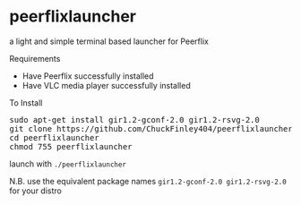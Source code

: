 # peerflixlauncher
a light and simple terminal based launcher for Peerflix

Requirements

  - Have Peerflix successfully installed
  - Have VLC media player successfully installed

To Install

<pre>
sudo apt-get install gir1.2-gconf-2.0 gir1.2-rsvg-2.0
git clone https://github.com/ChuckFinley404/peerflixlauncher.git
cd peerflixlauncher
chmod 755 peerflixlauncher
</pre>

launch with `./peerflixlauncher`

N.B. use the equivalent package names `gir1.2-gconf-2.0 gir1.2-rsvg-2.0` for your distro
